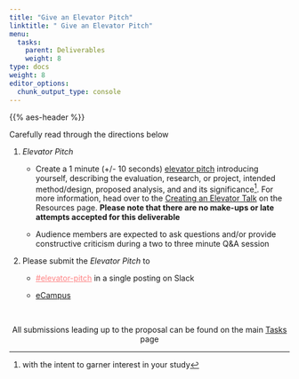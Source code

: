 ```yaml
---
title: "Give an Elevator Pitch"
linktitle: " Give an Elevator Pitch"
menu:
  tasks:
    parent: Deliverables
    weight: 8
type: docs
weight: 8
editor_options: 
  chunk_output_type: console
---
```


{{% aes-header %}}

<style>
.article-style img, 
.article-style video {
  margin-left: 0;
  margin-right: auto;
  margin-top: 0rem;
  margin-bottom: 1rem;
  vertical-align: text-top;
  padding: 0;
  bottom: 0px;
  display: inline;
}
</style>

Carefully read through the directions below

1.  *Elevator Pitch*
    - Create a 1 minute (+/- 10 seconds) <a href="https://uclalibrary.github.io/research-tips/deconstructing-the-elevator-speech/" target="_blank">elevator pitch</a> introducing yourself, describing the evaluation, research, or project, intended method/design, proposed analysis, and and its significance[^1]. For more information, head over to the [Creating an Elevator Talk](/resources/elevatortalk/) on the Resources page. <b>Please note that there are no make-ups or late attempts accepted for this deliverable</b>

    - Audience members are expected to ask questions and/or provide constructive criticism during a two to three minute Q&A session
2.  Please submit the *Elevator Pitch* to
    - <a href="https://edp618fall2022.slack.com/archives/C04CV0ANEB1" target="_blank" style='color:#ff8384;'> \#elevator-pitch</a> in a single posting on Slack

    - <a href="https://ecampus.wvu.edu" target="_blank"> eCampus</a>

<br />

<center>
<p id="rounded_corners">
All submissions leading up to the proposal can be found on the main <a href="/tasks/#proposal">Tasks</a> page
<p>
</center>

[^1]: with the intent to garner interest in your study
